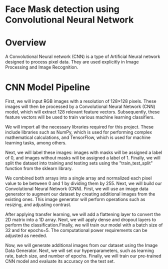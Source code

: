 # Face Mask detection using Convolutional Neural Network
# Overview
A Convolutional Neural network (CNN) is a type of Artificial Neural network designed to process pixel data. They are used explicitly in Image Processing and Image Recognition.
# CNN Model Pipeline
First, we will input RGB images with a resolution of 128×128 pixels. These images will then be processed by a Convolutional Neural Network (CNN) model, which will extract 128 relevant feature vectors. Subsequently, these feature vectors will be used to train various machine learning classifiers.

We will import all the necessary libraries required for this project. These include libraries such as NumPy, which is used for performing complex mathematical calculations, and TensorFlow, which is used for machine learning tasks, among others.

Next, we will label these images: images with masks will be assigned a label of 0, and images without masks will be assigned a label of 1. Finally, we will split the dataset into training and testing sets using the "train_test_split" function from the sklearn library.

We combined both arrays into a single array and normalized each pixel value to be between 0 and 1 by dividing them by 255.
Next, we will build our Convolutional Neural Network (CNN). First, we will use an image data generator to augment our dataset by creating additional images from the existing ones. This image generator will perform operations such as resizing, and adjusting contrast.

After applying transfer learning, we will add a flattening layer to convert the 2D matrix into a 1D array. Next, we will apply dense and dropout layers to perform the classification.Finally, we will train our model with a batch size of 32 and for epochs=5. The computational power requirements can be adjusted as needed.

Now, we will generate additional images from our dataset using the Image Data Generator. Next, we will set our hyperparameters, such as learning rate, batch size, and number of epochs. Finally, we will train our pre-trained CNN model and evaluate its accuracy on the test set.
